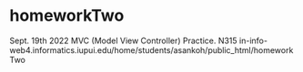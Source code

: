 # homeworkTwo

Sept. 19th 2022 MVC (Model View Controller) Practice. N315
in-info-web4.informatics.iupui.edu/home/students/asankoh/public_html/homeworkTwo
